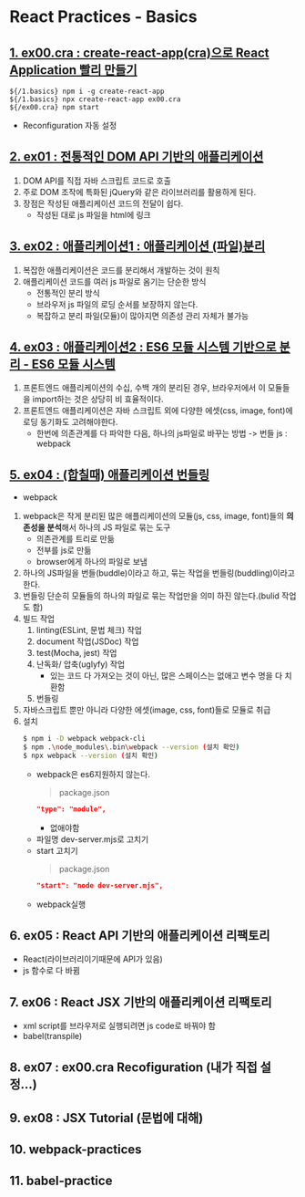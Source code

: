 # React Practices - Basics

## [1. ex00.cra : create-react-app(cra)으로 React Application 빨리 만들기](https://github.com/luster1031/JAVA_Expert_courses_Practice/tree/master/react-practices/1.basics/ex00.cra)
```shell
${/1.basics} npm i -g create-react-app
${/1.basics} npx create-react-app ex00.cra
${/ex00.cra} npm start
```
+ Reconfiguration 자동 설정

## [2. ex01 : 전통적인 DOM API 기반의 애플리케이션](https://github.com/luster1031/JAVA_Expert_courses_Practice/tree/master/react-practices/1.basics/ex01)
1. DOM API를 직접 자바 스크립트 코드로 호출
2. 주로 DOM 조작에 특화된 jQuery와 같은 라이브러리를 활용하게 된다. 
3. 장점은 작성된 애플리케이션 코드의 전달이 쉽다. 
    + 작성된 대로 js 파일을 html에 링크


## [3. ex02 : 애플리케이션1 : 애플리케이션 (파일)분리](https://github.com/luster1031/JAVA_Expert_courses_Practice/tree/master/react-practices/1.basics/ex02)
1. 복잡한 애플리케이션은 코드를 분리해서 개발하는 것이 원칙
2. 애플리케이션 코드를 여러 js 파일로 옴기는 단순한 방식
    + 전통적인 분리 방식
    + 브라우저 js 파일의 로딩 순서를 보장하지 않는다. 
    + 복잡하고 분리 파일(모듈)이 많아지면 의존성 관리 자체가 불가능

## [4. ex03 : 애플리케이션2 : ES6 모듈 시스템 기반으로 분리 - ES6 모듈 시스템](https://github.com/luster1031/JAVA_Expert_courses_Practice/tree/master/react-practices/1.basics/ex03)
1. 프론트엔드 애플리케이션의 수십, 수백 개의 분리된 경우, 브라우저에서 이 모듈들을 import하는 것은 상당히 비 효율적이다.
2. 프론트엔드 애플리케이션은 자바 스크립트 외에 다양한 에셋(css, image, font)에 로딩 동기화도 고려해야한다.
    + 한번에 의존관계를 다 파악한 다음, 하나의 js파일로 바꾸는 방법 -> 번들 js : webpack


## [5. ex04 : (합칠때) 애플리케이션 번들링](https://github.com/luster1031/JAVA_Expert_courses_Practice/tree/master/react-practices/1.basics/ex04)
+ webpack
1. webpack은 작게 분리된 많은 애플리케이션의 모듈(js, css, image, font)들의 **의존성을 분석**해서 하나의 JS 파일로 묶는 도구
    + 의존관계를 트리로 만듦
    + 전부를 js로 만듦
    + browser에게 하나의 파일로 보냄
2. 하나의 JS파일을 번들(buddle)이라고 하고, 묶는 작업을 번들링(buddling)이라고 한다.
3. 번들링 단순히 모듈들의 하나의 파일로 묶는 작업만을 의미 하진 않는다.(bulid 작업도 함)
4. 빌드 작업 
    1. linting(ESLint, 문법 체크) 작업
    2. document 작업(JSDoc) 작업
    3. test(Mocha, jest) 작업
    4. 난독화/ 압축(uglyfy) 작업
        + 있는 코드 다 가져오는 것이 아닌, 많은 스페이스는 없애고 변수 명을 다 치환함
    5. 번들링
5. 자바스크립트 뿐만 아니라 다양한 에셋(image, css, font)들로 모듈로 취급
6. 설치
    ```bash
    $ npm i -D webpack webpack-cli
    $ npm .\node_modules\.bin\webpack --version (설치 확인)
    $ npx webpack --version (설치 확인)
    ```
    + webpack은 es6지원하지 않는다.
        > package.json
        ```json
        "type": "module",
        ```
        + 없애야함
    + 파일명 dev-server.mjs로 고치기
    + start 고치기
        > package.json
        ```json
        "start": "node dev-server.mjs",
        ```
    + webpack실행    

## 6. ex05 : React API 기반의 애플리케이션 리팩토리
+ React(라이브러리이기때문에 API가 있음)
+ js 함수로 다 바뀜

## 7. ex06 : React JSX 기반의 애플리케이션 리팩토리 
+ xml script를 브라우저로 실행되려면 js code로 바꿔야 함
+ babel(transpile)

## 8. ex07 : ex00.cra Recofiguration (내가 직접 설정...)
## 9. ex08 : JSX Tutorial (문법에 대해)
## 10. webpack-practices
## 11. babel-practice